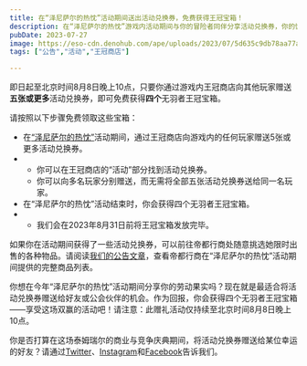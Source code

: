 ```yaml
---
title: 在“泽尼萨尔的热忱”活动期间送出活动兑换券，免费获得王冠宝箱！
description: 在“泽尼萨尔的热忱”游戏内活动期间与你的冒险者同伴分享活动兑换券，你的慷慨会让你获得大量无羽者王冠宝箱！
pubDate: 2023-07-27
image: https://eso-cdn.denohub.com/ape/uploads/2023/07/5d635c9db78aa77a63fa17602086fb6b.jpg
tags: ["公告","活动","王冠商店"]

---
```


即日起至北京时间8月8日晚上10点，只要你通过游戏内王冠商店向其他玩家赠送**五张或更多**活动兑换券，即可免费获得**四个**无羽者王冠宝箱。

请按照以下步骤免费领取这些宝箱：

- 在[“泽尼萨尔的热忱”](/news/post/64449)活动期间，通过王冠商店向游戏内的任何玩家赠送5张或更多活动兑换券。
-
  - 你可以在王冠商店的“活动”部分找到活动兑换券。
  - 你可以向多名玩家分别赠送，而无需将全部五张活动兑换券送给同一名玩家。
- 在“泽尼萨尔的热忱”活动结束时，你会获得四个无羽者王冠宝箱。
-
  - 我们会在2023年8月31日前将王冠宝箱发放完毕。

如果你在活动期间获得了一些活动兑换券，可以前往帝都行商处随意挑选她限时出售的各种物品。请阅读[我们的公告文章](/news/post/64449)，查看帝都行商在“泽尼萨尔的热忱”活动期间提供的完整商品列表。

你想在今年“泽尼萨尔的热忱”活动期间分享你的劳动果实吗？现在就是最适合将活动兑换券赠送给好友或公会伙伴的机会。作为回报，你会获得四个无羽者王冠宝箱——享受这场双赢的活动吧！请注意：此赠礼活动仅持续至北京时间8月8日晚上10点。

你是否打算在这场泰姆瑞尔的商业与竞争庆典期间，将活动兑换券赠送给某位幸运的好友？请通过[Twitter](https://twitter.com/TESOnline)、[Instagram](https://www.instagram.com/elderscrollsonline/)和[Facebook](https://www.facebook.com/elderscrollsonline)告诉我们。
